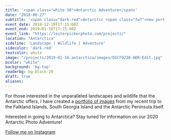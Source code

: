 ```yaml
---
title: '<span class="white-30">Antarctic Adventure</span>'
date: "2018-06-27"
subtitle: '<span class="dark-red">Antarctic <span class="fw7">new portfolio</span></span>'
event_date: 2018-12-19T17:15:00Z
event_end: 2019–01-10T17:15:00Z
event_link: "https://lesterpickerphoto.com/projects/"
location: "Antarctica"
sideline: 'Landscape | Wildlife | Adventure'
sidecolor: 'dark-red'
textcolor: white
image: "/projects/2019-01-16-antarctica/images/DSCF9230-HDR-Edit.jpg"
bcolor: "white"
background: 'bg-top'
readerbg: bg-black-20
draft: true
aliases:
---
```


For those interested in the unparalleled landscapes and wildlife that the Antarctic offers, I have created a [portfolio of images](https://lesterpickerphoto.com/projects/) from my recent trip to the Falkland Islands, South Georgia Island and the Antarctic Peninsula itself.  

Interested in going to Antarctica?  Stay tuned for information on our 2020 Antarctic Photo Adventure!

[Follow me on Instagram](https://www.instagram.com/lespicker/)
